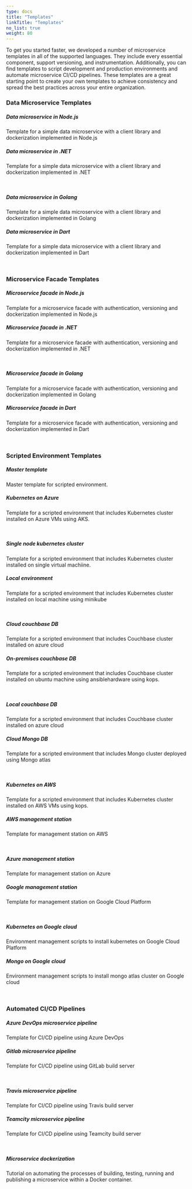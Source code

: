 ```yaml
---
type: docs
title: "Templates"
linkTitle: "Templates"
no_list: true
weight: 80
---
```


To get you started faster, we developed a number of microservice templates in all of the supported languages. They include every essential component, support versioning, and instrumentation. Additionally, you can find templates to script development and production environments and automate microservice CI/CD pipelines. These templates are a great starting point to create your own templates to achieve consistency and spread the best practices across your entire organization.

### Data Microservice Templates

<div class="card-deck">

  <div class="card">
    <div class="card-body">
      <h5 class="card-title"><b>Data microservice in Node.js</b></h5>
      <p class="card-text">Template for a simple data microservice with a client library and dockerization implemented in Node.js</p>
      <a href="https://github.com/pip-templates/pip-services-beacons-node" class="stretched-link"></a>
    </div>
  </div>

  <div class="card">
    <div class="card-body">
      <h5 class="card-title"><b>Data microservice in .NET</b></h5>
      <p class="card-text">
        Template for a simple data microservice with a client library and dockerization implemented in .NET
      </p>
      <a href="https://github.com/pip-templates/pip-templates-microservice-dotnet" class="stretched-link"></a>
    </div>
  </div>

</div>

<br>

<div class="card-deck">

  <div class="card">
    <div class="card-body">
      <h5 class="card-title"><b>Data microservice in Golang</b></h5>
      <p class="card-text">Template for a simple data microservice with a client library and dockerization implemented in Golang</p>
      <a href="https://github.com/pip-templates/pip-templates-microservice-go" class="stretched-link"></a>
    </div>
  </div>

  <div class="card">
    <div class="card-body">
      <h5 class="card-title"><b>Data microservice in Dart</b></h5>
      <p class="card-text">
        Template for a simple data microservice with a client library and dockerization implemented in Dart
      </p>
      <a href="https://github.com/pip-templates/pip-templates-microservice-dart" class="stretched-link"></a>
    </div>
  </div>

</div>

<br>

### Microservice Facade Templates

<div class="card-deck">

  <div class="card">
    <div class="card-body">
      <h5 class="card-title"><b>Microservice facade in Node.js</b></h5>
      <p class="card-text">Template for a microservice facade with authentication, versioning and dockerization implemented in Node.js</p>
      <a href="https://github.com/pip-templates/pip-templates-facade-node" class="stretched-link"></a>
    </div>
  </div>

  <div class="card">
    <div class="card-body">
      <h5 class="card-title"><b>Microservice facade in .NET</b></h5>
      <p class="card-text">
        Template for a microservice facade with authentication, versioning and dockerization implemented in .NET
      </p>
      <a href="https://github.com/pip-templates/pip-templates-facade-dotnet" class="stretched-link"></a>
    </div>
  </div>

</div>

<br>

<div class="card-deck">

  <div class="card">
    <div class="card-body">
      <h5 class="card-title"><b>Microservice facade in Golang</b></h5>
      <p class="card-text">Template for a microservice facade with authentication, versioning and dockerization implemented in Golang</p>
      <a href="https://github.com/pip-templates/pip-templates-facade-go" class="stretched-link"></a>
    </div>
  </div>

  <div class="card">
    <div class="card-body">
      <h5 class="card-title"><b>Microservice facade in Dart</b></h5>
      <p class="card-text">
        Template for a microservice facade with authentication, versioning and dockerization implemented in Dart
      </p>
      <a href="https://github.com/pip-templates/pip-templates-facade-dart" class="stretched-link"></a>
    </div>
  </div>

</div>

<br>

### Scripted Environment Templates


<div class="card-deck">

  <div class="card">
    <div class="card-body">
      <h5 class="card-title"><b>Master template</b></h5>
      <p class="card-text">Master template for scripted environment.</p>
      <a href="https://github.com/pip-templates/pip-templates-env-master" class="stretched-link"></a>
    </div>
  </div>

  <div class="card">
    <div class="card-body">
      <h5 class="card-title"><b>Kubernetes on Azure</b></h5>
      <p class="card-text">
        Template for a scripted environment that includes Kubernetes cluster installed on Azure VMs using AKS.
      </p>
      <a href="https://github.com/pip-templates/pip-templates-env-azureaks" class="stretched-link"></a>
    </div>
  </div>

</div>

<br>

<div class="card-deck">

  <div class="card">
    <div class="card-body">
      <h5 class="card-title"><b>Single node kubernetes cluster</b></h5>
      <p class="card-text">Template for a scripted environment that includes Kubernetes cluster installed on single virtual machiine.</p>
      <a href="https://github.com/pip-templates/pip-templates-env-privatek8s" class="stretched-link"></a>
    </div>
  </div>

  <div class="card">
    <div class="card-body">
      <h5 class="card-title"><b>Local environment</b></h5>
      <p class="card-text">
        Template for a scripted environment that includes Kubernetes cluster installed on local machine using minikube
      </p>
      <a href="https://github.com/pip-templates/pip-templates-env-localk8s" class="stretched-link"></a>
    </div>
  </div>

</div>

<br>

<div class="card-deck">

  <div class="card">
    <div class="card-body">
      <h5 class="card-title"><b>Cloud couchbase DB</b></h5>
      <p class="card-text">Template for a scripted environment that includes Couchbase cluster installed on azure cloud</p>
      <a href="https://github.com/pip-templates/pip-templates-db-cloud" class="stretched-link"></a>
    </div>
  </div>

  <div class="card">
    <div class="card-body">
      <h5 class="card-title"><b>On-premises couchbase DB</b></h5>
      <p class="card-text">
        Template for a scripted environment that includes Couchbase cluster installed on ubuntu machine using ansiblehardware using kops.
      </p>
      <a href="https://github.com/pip-templates/pip-templates-db-onpremises" class="stretched-link"></a>
    </div>
  </div>

</div>

<br>

<div class="card-deck">

  <div class="card">
    <div class="card-body">
      <h5 class="card-title"><b>Local couchbase DB</b></h5>
      <p class="card-text">Template for a scripted environment that includes Couchbase cluster installed on azure cloud</p>
      <a href="https://github.com/pip-templates/pip-templates-db-local" class="stretched-link"></a>
    </div>
  </div>

  <div class="card">
    <div class="card-body">
      <h5 class="card-title"><b>Cloud Mongo DB</b></h5>
      <p class="card-text">
        Template for a scripted environment that includes Mongo cluster deployed using Mongo atlas
      </p>
      <a href="https://github.com/pip-templates/pip-templates-mongodb-cloud" class="stretched-link"></a>
    </div>
  </div>

</div>

<br>

<div class="card-deck">

  <div class="card">
    <div class="card-body">
      <h5 class="card-title"><b>Kubernetes on AWS</b></h5>
      <p class="card-text">Template for a scripted environment that includes Kubernetes cluster installed on AWS VMs using kops.</p>
      <a href="https://github.com/pip-templates/pip-templates-env-awsk8s" class="stretched-link"></a>
    </div>
  </div>

  <div class="card">
    <div class="card-body">
      <h5 class="card-title"><b>AWS management station</b></h5>
      <p class="card-text">
        Template for management station on AWS
      </p>
      <a href="https://github.com/pip-templates/pip-templates-env-awsmgmt" class="stretched-link"></a>
    </div>
  </div>

</div>

<br>

<div class="card-deck">

  <div class="card">
    <div class="card-body">
      <h5 class="card-title"><b>Azure management station</b></h5>
      <p class="card-text">Template for management station on Azure</p>
      <a href="https://github.com/pip-templates/pip-templates-env-azuremgmt" class="stretched-link"></a>
    </div>
  </div>

  <div class="card">
    <div class="card-body">
      <h5 class="card-title"><b>Google management station</b></h5>
      <p class="card-text">
        Template for management station on Google Cloud Platform
      </p>
      <a href="https://github.com/pip-templates/pip-templates-env-gcpmgmt" class="stretched-link"></a>
    </div>
  </div>

</div>

<br>

<div class="card-deck">

  <div class="card">
    <div class="card-body">
      <h5 class="card-title"><b>Kubernetes on Google cloud</b></h5>
      <p class="card-text">Environment management scripts to install kubernetes on Google Cloud Platform</p>
      <a href="https://github.com/pip-templates/pip-templates-env-gcpk8s" class="stretched-link"></a>
    </div>
  </div>

  <div class="card">
    <div class="card-body">
      <h5 class="card-title"><b>Mongo on Google cloud</b></h5>
      <p class="card-text">
        Environment management scripts to install mongo atlas cluster on Google cloud
      </p>
      <a href="https://github.com/pip-templates/pip-templates-env-gcpk8s" class="stretched-link"></a>
    </div>
  </div>

</div>


<br>

### Automated CI/CD Pipelines


<div class="card-deck">

  <div class="card">
    <div class="card-body">
      <h5 class="card-title"><b>Azure DevOps microservice pipeline</b></h5>
      <p class="card-text">Template for CI/CD pipeline using Azure DevOps</p>
      <a href="https://github.com/pip-templates/pip-templates-cicd-tfs" class="stretched-link"></a>
    </div>
  </div>

  <div class="card">
    <div class="card-body">
      <h5 class="card-title"><b>Gitlab microservice pipeline</b></h5>
      <p class="card-text">
        Template for CI/CD pipeline using GitLab build server
      </p>
      <a href="https://github.com/pip-templates/pip-templates-cicd-gitlab" class="stretched-link"></a>
    </div>
  </div>

</div>

<br>

<div class="card-deck">

  <div class="card">
    <div class="card-body">
      <h5 class="card-title"><b>Travis microservice pipeline</b></h5>
      <p class="card-text">Template for CI/CD pipeline using Travis build server</p>
      <a href="https://github.com/pip-templates/pip-templates-cicd-travis" class="stretched-link"></a>
    </div>
  </div>

  <div class="card">
    <div class="card-body">
      <h5 class="card-title"><b>Teamcity microservice pipeline</b></h5>
      <p class="card-text">
        Template for CI/CD pipeline using Teamcity build server
      </p>
      <a href="https://github.com/pip-templates/pip-templates-cicd-gitlab" class="stretched-link"></a>
    </div>
  </div>

</div>

<br>

<div class="card-deck">

  <div class="card">
    <div class="card-body">
      <h5 class="card-title"><b>Microservice dockerization</b></h5>
      <p class="card-text">
        Tutorial on automating the processes of building, testing, running and publishing a microservice within a Docker container.
      </p>
      <a href="https://github.com/pip-templates/pip-templates-microservice-dockerization" class="stretched-link"></a>
    </div>
  </div>

</div>